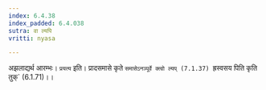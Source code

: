 ```yaml
---
index: 6.4.38
index_padded: 6.4.038
sutra: वा ल्यपि
vritti: nyasa

---
```

अझलाद्यर्थ आरम्भः। `प्रयत्य` इति। प्रादसमासे कृते `समासेऽनञ्पूर्वे क्त्वो ल्यप् (7.1.37) `ह्रस्वसय पिति कृति तुक्` (6.1.71)।।
